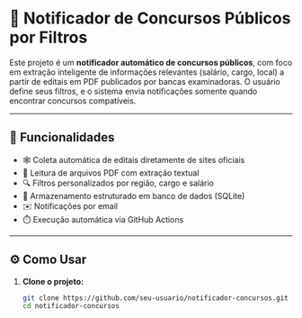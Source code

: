 # 📰 Notificador de Concursos Públicos por Filtros

Este projeto é um **notificador automático de concursos públicos**, com foco em extração inteligente de informações relevantes (salário, cargo, local) a partir de editais em PDF publicados por bancas examinadoras. O usuário define seus filtros, e o sistema envia notificações somente quando encontrar concursos compatíveis.

---

## 🚀 Funcionalidades

- 🕸️ Coleta automática de editais diretamente de sites oficiais
- 📄 Leitura de arquivos PDF com extração textual
- 🔍 Filtros personalizados por região, cargo e salário
- 💾 Armazenamento estruturado em banco de dados (SQLite)
- ✉️ Notificações por email
- ⏱️ Execução automática via GitHub Actions

---

## ⚙️ Como Usar

1. **Clone o projeto:**
   ```bash
   git clone https://github.com/seu-usuario/notificador-concursos.git
   cd notificador-concursos